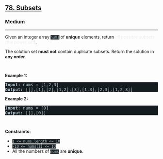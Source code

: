 <h2><a href="https://leetcode.com/problems/subsets/">78. Subsets</a></h2><h3>Medium</h3><hr><div><p>Given an integer array <code style="background-color: rgb(20, 28, 32) !important; color: rgb(183, 198, 205) !important;">nums</code> of <strong>unique</strong> elements, return <em style="color: rgb(234, 238, 241) !important;">all possible</em> <span data-keyword="subset"><em style="color: rgb(234, 238, 241) !important;">subsets</em></span> <em style="color: rgb(234, 238, 241) !important;">(the power set)</em>.</p>

<p>The solution set <strong>must not</strong> contain duplicate subsets. Return the solution in <strong>any order</strong>.</p>

<p>&nbsp;</p>
<p><strong class="example">Example 1:</strong></p>

<pre style="background-color: rgb(20, 28, 32) !important; color: rgb(182, 198, 206) !important;"><strong>Input:</strong> nums = [1,2,3]
<strong>Output:</strong> [[],[1],[2],[1,2],[3],[1,3],[2,3],[1,2,3]]
</pre>

<p><strong class="example">Example 2:</strong></p>

<pre style="background-color: rgb(20, 28, 32) !important; color: rgb(182, 198, 206) !important;"><strong>Input:</strong> nums = [0]
<strong>Output:</strong> [[],[0]]
</pre>

<p>&nbsp;</p>
<p><strong>Constraints:</strong></p>

<ul>
	<li><code style="background-color: rgb(20, 28, 32) !important; color: rgb(183, 198, 205) !important;">1 &lt;= nums.length &lt;= 10</code></li>
	<li><code style="background-color: rgb(20, 28, 32) !important; color: rgb(183, 198, 205) !important;">-10 &lt;= nums[i] &lt;= 10</code></li>
	<li>All the numbers of&nbsp;<code style="background-color: rgb(20, 28, 32) !important; color: rgb(183, 198, 205) !important;">nums</code> are <strong>unique</strong>.</li>
</ul>
</div>